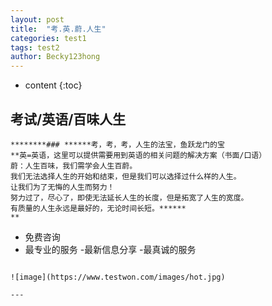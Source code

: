 ```yaml
---
layout: post
title:  "考.英.蔚.人生"
categories: test1
tags: test2
author: Becky123hong
---
```


* content
{:toc}

## 考试/英语/百味人生

```
********### ******考，考，考，人生的法宝，鱼跃龙门的宝
**英=英语，这里可以提供需要用到英语的相关问题的解决方案（书面/口语）
蔚：人生百味，我们需学会人生百蔚。
我们无法选择人生的开始和结束，但是我们可以选择过什么样的人生。
让我们为了无悔的人生而努力！
努力过了，尽心了，即使无法延长人生的长度，但是拓宽了人生的宽度。
有质量的人生永远是最好的，无论时间长短。******
**
```
- 免费咨询
- 最专业的服务
-最新信息分享
-最真诚的服务
```

![image](https://www.testwon.com/images/hot.jpg)

---

